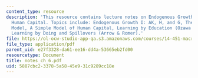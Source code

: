 ```yaml
---
content_type: resource
description: 'This resource contains lecture notes on Endogenous Growth I: AK, Spillovers,
  Human Capital. Topics include: Endogenous Growth I: AK, H, and G, The Simple AK
  Model, A Simple Model of Human Capital, Learning by Education (Ozawa & Lucas), and
  Learning by Doing and Spillovers (Arrow & Romer).'
file: https://ol-ocw-studio-app-qa.s3.amazonaws.com/courses/14-451-macroeconomic-theory-i-spring-2007/5887cbc233785a5845e931c9289cc18e_notes_ch_6.pdf
file_type: application/pdf
parent_uid: e27f3328-da61-ee16-dd4a-53665eb2fd00
resourcetype: Document
title: notes_ch_6.pdf
uid: 5887cbc2-3378-5a58-45e9-31c9289cc18e
---
```

